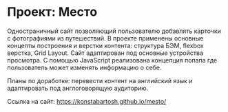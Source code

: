# Проект: Место

Одностраничный сайт  позволяющий пользователю добавлять карточки с фотографиями из путешествий. В проекте применены основные концепты построения и верстки контента: структура БЭМ, flexbox верстка, Grid Layout. Cайт адаптирован под основные устройства просмотра. С помощью JavaScript реализована концепция попапа где пользователь может изменять информацию о себе.

Планы по доработке: перевести контент на английский язык и адаптировать под англоговорящую аудиторию.

Ссылка на сайт: https://konstabartosh.github.io/mesto/